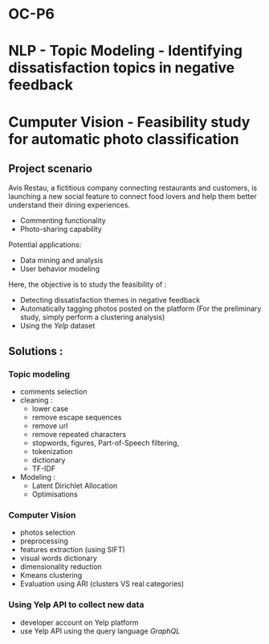 # OC-P6

# NLP - Topic Modeling - Identifying dissatisfaction topics in negative feedback
# Cumputer Vision - Feasibility study for automatic photo classification

## Project scenario
Avis Restau, a fictitious company connecting restaurants and customers, is launching a new social feature to connect food lovers and help them better understand their dining experiences.

- Commenting functionality
- Photo-sharing capability

Potential applications:
- Data mining and analysis
- User behavior modeling

Here, the objective is to study the feasibility of :
- Detecting dissatisfaction themes in negative feedback
- Automatically tagging photos posted on the platform (For the preliminary study, simply perform a clustering analysis)
- Using the *Yelp* dataset

## Solutions :
### Topic modeling
- comments selection
- cleaning :
  - lower case
  - remove escape sequences
  - remove url
  - remove repeated characters
  - stopwords, figures, Part-of-Speech filtering,
  - tokenization
  - dictionary
  - TF-IDF
- Modeling :
  - Latent Dirichlet Allocation
  - Optimisations
### Computer Vision
- photos selection
- preprocessing
- features extraction (using SIFT)
- visual words dictionary
- dimensionality reduction
- Kmeans clustering
- Evaluation using ARI (clusters VS real categories)
### Using Yelp API to collect new data
- developer account on Yelp platform
- use Yelp API using the query language *GraphQL*
